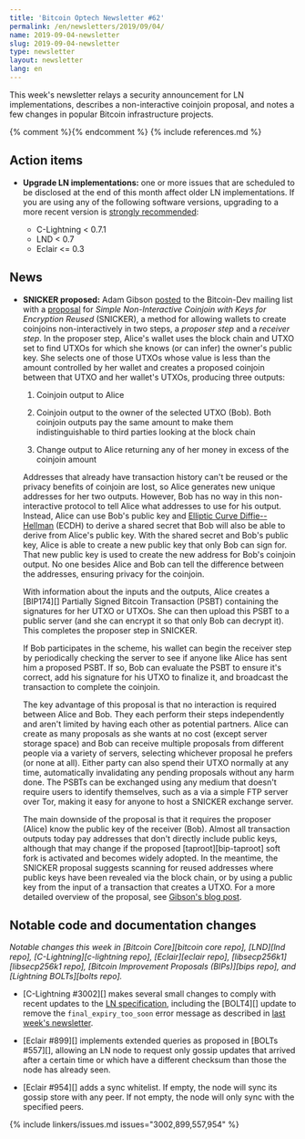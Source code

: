 ```yaml
---
title: 'Bitcoin Optech Newsletter #62'
permalink: /en/newsletters/2019/09/04/
name: 2019-09-04-newsletter
slug: 2019-09-04-newsletter
type: newsletter
layout: newsletter
lang: en
---
```

This week's newsletter relays a security announcement for LN
implementations, describes a non-interactive coinjoin proposal, and
notes a few changes in popular Bitcoin infrastructure projects.

{% comment %}<!-- include references.md below the fold but above any Jekyll/Liquid variables-->{% endcomment %}
{% include references.md %}

## Action items

- **Upgrade LN implementations:** one or more issues that are scheduled
  to be disclosed at the end of this month affect older LN
  implementations.  If you are using any of the following software
  versions, upgrading to a more recent version is [strongly
  recommended][cve ln]:

  - C-Lightning < 0.7.1
  - LND < 0.7
  - Eclair <= 0.3

## News

- **SNICKER proposed:** Adam Gibson [posted][snicker email] to the Bitcoin-Dev mailing
  list with a [proposal][snicker] for *Simple Non-Interactive Coinjoin
  with Keys for Encryption Reused* (SNICKER), a method for
  allowing wallets to create coinjoins non-interactively in two steps, a
  *proposer step* and a *receiver step*.  In the proposer step,
  Alice's wallet uses the block chain and UTXO set to find UTXOs for
  which she knows (or can infer) the owner's public key.
  She selects one of those UTXOs whose value is less than the amount
  controlled by her wallet and creates a proposed coinjoin between that
  UTXO and her wallet's UTXOs, producing three outputs:

  1. Coinjoin output to Alice

  2. Coinjoin output to the owner of the selected UTXO (Bob).  Both
     coinjoin outputs pay the same amount to make them indistinguishable
     to third parties looking at the block chain

  3. Change output to Alice returning any of her money in excess of the
     coinjoin amount

  Addresses that already have transaction history can't be reused or the
  privacy benefits of coinjoin are lost, so Alice generates new unique
  addresses for her two outputs.  However, Bob has no way in this
  non-interactive protocol to tell Alice what addresses to use for his
  output.  Instead, Alice can use Bob's public key and [Elliptic Curve
  Diffie--Hellman][ECDH] (ECDH) to derive a shared secret that Bob will
  also be able to derive from Alice's public key.  With the shared
  secret and Bob's public key, Alice is able to create a new public key
  that only Bob can sign for.  That new public key is used to create the
  new address for Bob's coinjoin output.  No one besides Alice and Bob
  can tell the difference between the addresses, ensuring privacy for
  the coinjoin.

  With information about the inputs and the outputs, Alice creates a
  [BIP174][] Partially Signed Bitcoin Transaction (PSBT) containing the
  signatures for her UTXO or UTXOs.  She can then upload this PSBT to a
  public server (and she can encrypt it so that only Bob can decrypt it).
  This completes the proposer step in SNICKER.

  If Bob participates in the scheme, his wallet can begin the
  receiver step by periodically checking the server to see if
  anyone like Alice has sent him a proposed PSBT.  If so, Bob can
  evaluate the PSBT to ensure it's correct, add his signature for his
  UTXO to finalize it, and broadcast the transaction to complete the
  coinjoin.

  The key advantage of this proposal is that no interaction is required
  between Alice and Bob.  They each perform their steps independently
  and aren't limited by having each other as potential partners.  Alice
  can create as many proposals as she wants at no cost (except server
  storage space) and Bob can receive multiple proposals from different
  people via a variety of servers, selecting whichever proposal he
  prefers (or none at all).  Either party can also spend their UTXO
  normally at any time, automatically invalidating any pending proposals
  without any harm done.  The PSBTs can be exchanged using any medium that doesn't require users to identify themselves,
  such as a via a simple FTP server over Tor, making it easy for anyone to host a
  SNICKER exchange server.

  The main downside of the proposal is that it requires the proposer
  (Alice) know the public key of the receiver (Bob).  Almost all
  transaction outputs today pay addresses that don't directly include public keys,
  although that may change if the proposed [taproot][bip-taproot]
  soft fork is activated and becomes widely adopted.  In the meantime,
  the SNICKER proposal suggests scanning for reused addresses where public keys
  have been revealed via the block chain, or by using a public key
  from the input of a transaction that creates a UTXO.  For a more
  detailed overview of the proposal, see [Gibson's blog post][snicker
  blog].

## Notable code and documentation changes

*Notable changes this week in [Bitcoin Core][bitcoin core repo],
[LND][lnd repo], [C-Lightning][c-lightning repo], [Eclair][eclair repo],
[libsecp256k1][libsecp256k1 repo], [Bitcoin Improvement Proposals
(BIPs)][bips repo], and [Lightning BOLTs][bolts repo].*

- [C-Lightning #3002][] makes several small changes to comply with
  recent updates to the [LN specification][BOLTs], including the
  [BOLT4][] update to remove the `final_expiry_too_soon` error message
  as described in [last week's newsletter][bolts608].

- [Eclair #899][] implements extended queries as proposed in [BOLTs
  #557][], allowing an LN node to request only gossip updates that
  arrived after a certain time or which have a different checksum than
  those the node has already seen.

- [Eclair #954][] adds a sync whitelist.  If empty, the node will sync
  its gossip store with any peer. If not empty, the node will only sync
  with the specified peers.

{% include linkers/issues.md issues="3002,899,557,954" %}

[cve ln]: https://gnusha.org/url/https://lists.linuxfoundation.org/pipermail/lightning-dev/2019-August/002130.html
[bolts608]: /en/newsletters/2019/08/28/#bolts-608
[bolts]: https://github.com/lightningnetwork/lightning-rfc/
[snicker]: https://gist.github.com/AdamISZ/2c13fb5819bd469ca318156e2cf25d79
[ecdh]: https://en.wikipedia.org/wiki/Elliptic-curve_Diffie–Hellman
[snicker email]: https://gnusha.org/url/https://lists.linuxfoundation.org/pipermail/bitcoin-dev/2019-September/017283.html
[snicker blog]: https://joinmarket.me/blog/blog/snicker/
